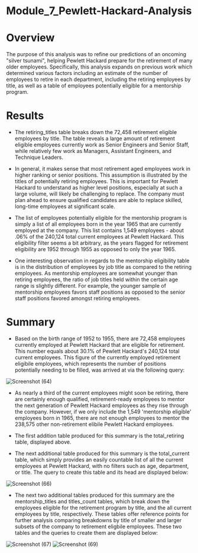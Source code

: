 # Module_7_Pewlett-Hackard-Analysis

# Overview

The purpose of this analysis was to refine our predictions of an oncoming "silver tsunami", helping Pewlett Hackard prepare for the retirement of many older employees. Specifically, this analysis expands on previous work which determined various factors including an estimate of the number of employees to retire in each department, including the retiring employees by title, as well as a table of employees potentially eligible for a mentorship program.

# Results

- The retiring_titles table breaks down the 72,458 retirement eligible employees by title. The table reveals a large amount of retirement eligible employees currently work as Senior Engineers and Senior Staff, while relatively few work as Managers, Assistant Engineers, and Technique Leaders. 

- In general, it makes sense that most retirement aged employees work in higher ranking or senior positions. This assumption is illustrated by the titles of potentially retiring employees. This is important for Pewlett Hackard to understand as higher level positions, especially at such a large volume, will likely be challenging to replace. The company must plan ahead to ensure qualified candidates are able to replace skilled, long-time employees at significant scale.

- The list of employees potentially eligible for the mentorship program is simply a list of all employees born in the year 1965 that are currently employed at the company. This list contains 1,549 employees - about .06% of the 240,124 total current employees at Pewlett Hackard. This eligibility filter seems a bit arbitrary, as the years flagged for retirement eligibility are 1952 through 1955 as opposed to only the year 1965. 

- One interesting observation in regards to the mentorship eligibility table is in the distribution of employees by job title as compared to the retiring employees. As mentorship employees are somewhat younger than retiring employees, the ratio of job titles held within the certain age range is slightly different. For example, the younger sample of mentorship employees favors staff positions as opposed to the senior staff positions favored amongst retiring employees.

# Summary

- Based on the birth range of 1952 to 1955, there are 72,458 employees currently employed at Pewlett Hackard that are eligible for retirement. This number equals about 30.1% of Pewlett Hackard's 240,124 total current employees. This figure of the currently employed retirement eligibile employees, which represents the number of positions potentially needing to be filled, was arrived at via the following query:

![Screenshot (64)](https://user-images.githubusercontent.com/91569387/142917360-f4e35d27-4f8a-4157-9043-6c142b1891ca.png)

- As nearly a third of the current employees might soon be retiring, there are certainly enough qualified, retirement-ready employees to mentor the next generation of Pewlett Hackard employees as they rise through the company. However, if we only include the 1,549 'mentorship eligible' employees born in 1965, there are not enough employees to mentor the 238,575 other non-retirement elibile Pewlett Hackard employees.

- The first addition table produced for this summary is the total_retiring table, displayed above. 

- The next additional table produced for this summary is the total_current table, which simply provides an easily countable list of all the current employees at Pewlett Hackard, with no filters such as age, department, or title. The query to create this table and its head are displayed below:

![Screenshot (66)](https://user-images.githubusercontent.com/91569387/142921388-537beae0-d731-4ca2-b256-e731f524dfc3.png)

- The next two additional tables produced for this summary are the mentorship_titles and titles_count tables, which break down the employees eligible for the retirement program by title, and the all current employees by title, respectively. These tables offer reference points for further analysis comparing breakdowns by title of smaller and larger subsets of the company to retirement eligbile employees. These two tables and the queries to create them are displayed below:

![Screenshot (67)](https://user-images.githubusercontent.com/91569387/142922889-654d6df8-8281-403f-be8d-cfaa4159068b.png)
![Screenshot (69)](https://user-images.githubusercontent.com/91569387/142922904-f86bfaa5-bb4b-4784-9086-afff479b6ece.png)
